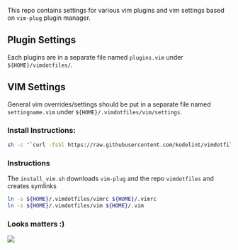 This repo contains settings for various vim plugins and vim settings based on `vim-plug` plugin manager.

## Plugin Settings
Each plugins are in a separate file named `plugins.vim` under `${HOME}/vimdotfiles/`.
## VIM Settings
General vim overrides/settings should be put in a separate file named `settingname.vim` under `${HOME}/.vimdotfiles/vim/settings`.

### Install Instructions:
```bash
sh -c "`curl -fsSl https://raw.githubusercontent.com/kodelint/vimdotfiles/master/install_vim.sh`"
```
### Instructions
The `install_vim.sh` downloads `vim-plug` and the repo `vimdotfiles` and creates symlinks
```bash
ln -s ${HOME}/.vimdotfiles/vimrc ${HOME}/.vimrc
ln -s ${HOME}/.vimdotfiles/vim ${HOME}/.vim
```
### Looks matters :)

  <img src=https://i.imgur.com/hgaLnXY.jpg>
